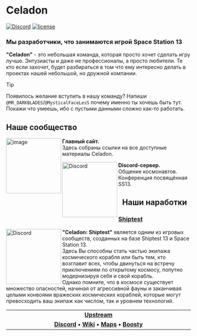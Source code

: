 # Celadon
[![Discord](https://img.shields.io/badge/Discord-chat-blue?style=flat&logo=discord)](https://discord.com/invite/rxsggTJzY3)
[![license](https://img.shields.io/github/license/nebula-in-space/.github?logo=license)](https://creativecommons.org/publicdomain/zero/1.0/deed.ru)

### Мы разработчики, что занимаются игрой Space Station 13
**"Celadon"** - это небольшая команда, которая просто хочет сделать игру лучше. Энтузиасты и даже не профессионалы, а просто любители. 
Те кто если захочет, будет разбираться в том что ему интересно делать в проектах нашей небольшой, но дружной компании.

> [!TIP]
> Появилось желание вступить в нашу команду? Напиши `@MR_DARKBLADES`/`@MysticalFaceLesS` почему именно ты хочешь быть тут.
> Покажи что умеешь, ибо с пустыми данными сложно как-то работать. 

## Наше сообщество

[<img width="150" align="left" alt="image" src="https://github.com/user-attachments/assets/34ce9f72-c1e5-4f87-be96-d0d569995889" />](https://celadon.pro)
**Главный сайт.**<br>Здесь собраны ссылки на все доступные материалы Celadon.

[<img src="https://i.imgur.com/lOHdByt.png" alt="Discord" width="150" align="left">](https://discord.com/invite/rxsggTJzY3)
**Discord-сервер.**<br>Общение космонавтов. Конференция посвящённая SS13.

<h2 align="center">Наши наработки</h2>

### [Shiptest](https://github.com/CeladonSS13/Shiptest)
[<img src="https://github.com/user-attachments/assets/35f8b897-b903-4f0b-9c81-3dcd609f3895" alt="Discord" width="150" align="left">](https://discord.com/invite/rxsggTJzY3)
**"Celadon: Shiptest"** является одним из игровых сообществ, созданных на базе Shiptest 13 и Space Station 13.<br>
Здесь Вы способны стать частью экипажа космического корабля или быть тем, кто возглавит всех, чтобы двинуться на встречу приключениям по открытому космосу, попутно модернизируя себя и свой корабль.<br>
Однако помните, что в космосе существует множество опасностей, начиная от агрессивной фауны и заканчивая целыми конвоями вражеских космических кораблей, которые могут превосходить ваш экипаж как числом, так и уровнем технологий.
<table>
<tr><td align="center" width="2000"><b>
<a href="https://github.com/shiptest-ss13/Shiptest">Upstream</a>
</b></td></tr>
<tr><td align="center" width="2000"><b>
<a href="https://discord.gg/rxsggTJzY3">Discord</a> • 
<a href="https://wiki.celadon.pro/">Wiki</a> • 
<a href="https://map.celadon.pro/">Maps</a> • 
<a href="https://boosty.to/celadon">Boosty</a>
</b></td></tr>
</table>

<!--

**Here are some ideas to get you started:**

🙋‍♀️ A short introduction - what is your organization all about?
🌈 Contribution guidelines - how can the community get involved?
👩‍💻 Useful resources - where can the community find your docs? Is there anything else the community should know?
🍿 Fun facts - what does your team eat for breakfast?
🧙 Remember, you can do mighty things with the power of [Markdown](https://docs.github.com/github/writing-on-github/getting-started-with-writing-and-formatting-on-github/basic-writing-and-formatting-syntax)
-->
